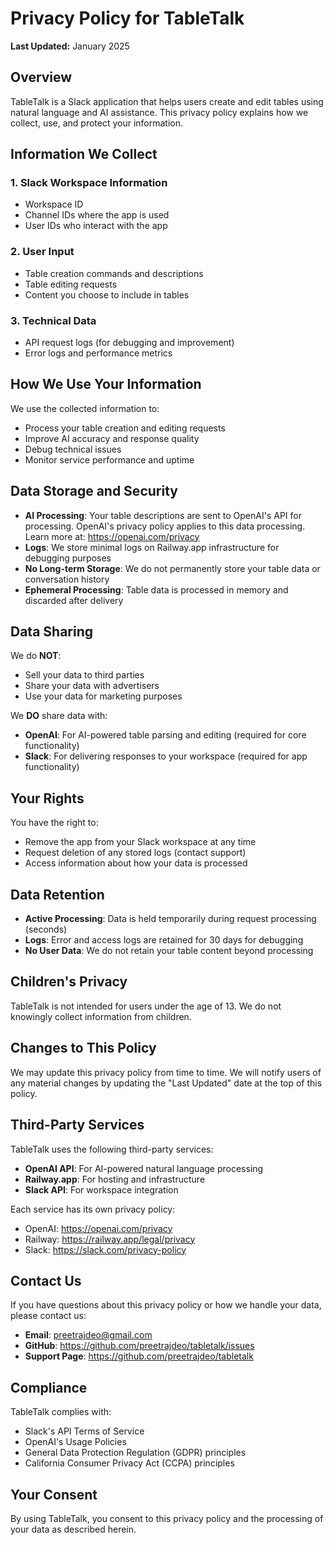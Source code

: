 # Privacy Policy for TableTalk

**Last Updated:** January 2025

## Overview

TableTalk is a Slack application that helps users create and edit tables using natural language and AI assistance. This privacy policy explains how we collect, use, and protect your information.

## Information We Collect

### 1. Slack Workspace Information
- Workspace ID
- Channel IDs where the app is used
- User IDs who interact with the app

### 2. User Input
- Table creation commands and descriptions
- Table editing requests
- Content you choose to include in tables

### 3. Technical Data
- API request logs (for debugging and improvement)
- Error logs and performance metrics

## How We Use Your Information

We use the collected information to:
- Process your table creation and editing requests
- Improve AI accuracy and response quality
- Debug technical issues
- Monitor service performance and uptime

## Data Storage and Security

- **AI Processing**: Your table descriptions are sent to OpenAI's API for processing. OpenAI's privacy policy applies to this data processing. Learn more at: https://openai.com/privacy
- **Logs**: We store minimal logs on Railway.app infrastructure for debugging purposes
- **No Long-term Storage**: We do not permanently store your table data or conversation history
- **Ephemeral Processing**: Table data is processed in memory and discarded after delivery

## Data Sharing

We do **NOT**:
- Sell your data to third parties
- Share your data with advertisers
- Use your data for marketing purposes

We **DO** share data with:
- **OpenAI**: For AI-powered table parsing and editing (required for core functionality)
- **Slack**: For delivering responses to your workspace (required for app functionality)

## Your Rights

You have the right to:
- Remove the app from your Slack workspace at any time
- Request deletion of any stored logs (contact support)
- Access information about how your data is processed

## Data Retention

- **Active Processing**: Data is held temporarily during request processing (seconds)
- **Logs**: Error and access logs are retained for 30 days for debugging
- **No User Data**: We do not retain your table content beyond processing

## Children's Privacy

TableTalk is not intended for users under the age of 13. We do not knowingly collect information from children.

## Changes to This Policy

We may update this privacy policy from time to time. We will notify users of any material changes by updating the "Last Updated" date at the top of this policy.

## Third-Party Services

TableTalk uses the following third-party services:
- **OpenAI API**: For AI-powered natural language processing
- **Railway.app**: For hosting and infrastructure
- **Slack API**: For workspace integration

Each service has its own privacy policy:
- OpenAI: https://openai.com/privacy
- Railway: https://railway.app/legal/privacy
- Slack: https://slack.com/privacy-policy

## Contact Us

If you have questions about this privacy policy or how we handle your data, please contact us:

- **Email**: preetrajdeo@gmail.com
- **GitHub**: https://github.com/preetrajdeo/tabletalk/issues
- **Support Page**: https://github.com/preetrajdeo/tabletalk

## Compliance

TableTalk complies with:
- Slack's API Terms of Service
- OpenAI's Usage Policies
- General Data Protection Regulation (GDPR) principles
- California Consumer Privacy Act (CCPA) principles

## Your Consent

By using TableTalk, you consent to this privacy policy and the processing of your data as described herein.
